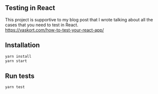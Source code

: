 ## Testing in React

This project is supportive to my blog post that I wrote talking about all the cases that you need to test in React.  
https://vaskort.com/how-to-test-your-react-app/

## Installation 

```bash
yarn install  
yarn start
```

## Run tests

```bash
yarn test
```